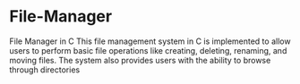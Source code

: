 # File-Manager
File Manager in C This file management system in C is implemented to allow users to perform basic file operations like creating, deleting, renaming, and moving files. The system also provides users with the ability to browse through directories
